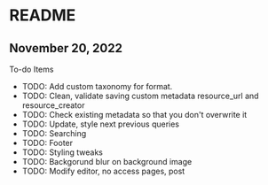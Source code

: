 # README

## November 20, 2022

To-do Items

- TODO: Add custom taxonomy for format.
- TODO: Clean, validate saving custom metadata resource_url and resource_creator
- TODO: Check existing metadata so that you don't overwrite it
- TODO: Update, style next previous queries
- TODO: Searching
- TODO: Footer
- TODO: Styling tweaks
- TODO: Backgorund blur on background image
- TODO: Modify editor, no access pages, post
